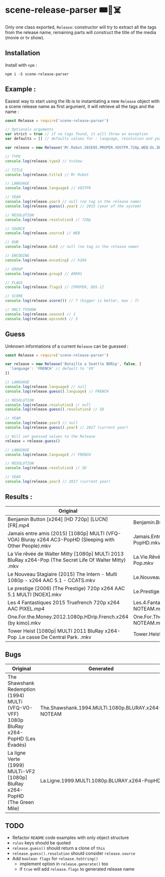 # scene-release-parser 🎟💸☠️️

Only one class exported, `Release`: constructor will try to extract all the tags from the release name, remaining parts will construct the title of the media (movie or tv show).

## Installation
Install with `npm` :
```
npm i -S scene-release-parser
```

## Example :
Easiest way to start using the lib is to instantiating a new `Release` object with a scene release name as first argument, it will retrieve all the tags and the name :

```js
const Release = require('scene-release-parser')

// Optionals arguments
var strict = true // if no tags found, it will throw an exception
var defaults = [] // defaults values for : language, resolution and year

var release = new Release('Mr.Robot.S01E05.PROPER.VOSTFR.720p.WEB-DL.DD5.1.H264-ARK01', strict, defaults)

// TYPE
console.log(release.type) // tvshow

// TITLE
console.log(release.title) // Mr Robot

// LANGUAGE
console.log(release.language) // VOSTFR

// YEAR
console.log(release.year) // null (no tag in the release name)
console.log(release.guess().year) // 2015 (year of the system)

// RESOLUTION
console.log(release.resolution) // 720p

// SOURCE
console.log(release.source) // WEB

// DUB
console.log(release.dub) // null (no tag in the release name)

// ENCODING
console.log(release.encoding) // h264

// GROUP
console.log(release.group) // ARK01

// FLAGS
console.log(release.flags) // [PROPER, DD5.1]

// SCORE
console.log(release.score()) // 7 (bigger is better, max : 7)

// ONLY TVSHOW
console.log(release.season) // 1
console.log(release.episode) // 5
```

## Guess
Unknown informations of a current `Release` can be guessed :

```js
const Release = require('scene-release-parser')

var release = new Release('Bataille a Seattle BDRip', false, [
  'language': 'FRENCH' // default to 'VO'
])

// LANGUAGE
console.log(release.language) // null
console.log(release.guess().language) // FRENCH

// RESOLUTION
console.log(release.resolution) // null
console.log(release.guess().resolution) // SD

// YEAR
console.log(release.year) // null
console.log(release.guess().year) // 2017 (current year)

// Will set guessed values to the Release
release = release.guess()

// LANGUAGE
console.log(release.language) // FRENCH

// RESOLUTION
console.log(release.resolution) // SD

// YEAR
console.log(release.year) // 2017 (current year)
```

## Results :
| Original | Generated |
| -------- | --------- |
| Benjamin Button [x264] [HD 720p] [LUCN] [FR].mp4 | Benjamin.Button.FRENCH.720p.HDRip.x264-NOTEAM.mp4 |
| Jamais entre amis (2015) [1080p] MULTI (VFQ-VOA) Bluray x264 AC3-PopHD (Sleeping with Other People).mkv | Jamais.Entre.Amis.2015.MULTI.1080p.BLURAY.x264.AC3-PopHD.mkv |
| La Vie rêvée de Walter Mitty [1080p] MULTi 2013 BluRay x264-Pop (The Secret Life Of Walter Mitty) .mkv | La.Vie.Rêvée.De.Walter.Mitty.2013.MULTI.1080p.BLURAY.x264-Pop.mkv |
| Le Nouveau Stagiaire (2015) The Intern - Multi 1080p - x264 AAC 5.1 - CCATS.mkv | Le.Nouveau.Stagiaire.2015.MULTI.1080p.x264-CCATS.mkv |
| Le prestige (2006) (The Prestige) 720p x264 AAC 5.1 MULTI [NOEX].mkv | Le.Prestige.2006.MULTI.720p.x264-NOTEAM.mkv |
| Les 4 Fantastiques 2015 Truefrench 720p x264 AAC PIXEL.mp4 | Les.4.Fantastiques.2015.TRUEFRENCH.720p.x264-NOTEAM.mp4 |
| One.For.the.Money.2012.1080p.HDrip.French.x264 (by kimo).mkv | One.For.The.Money.2012.FRENCH.1080p.HDRip.x264-NOTEAM.mkv |
| Tower Heist [1080p] MULTI 2011 BluRay x264-Pop  .Le casse De Central Park. .mkv | Tower.Heist.2011.MULTI.1080p.BLURAY.x264-Pop.mkv |

## Bugs
| Original | Generated |
| -------- | --------- |
| The Shawshank Redemption (1994) MULTi (VFQ-VO-VFF) 1080p BluRay x264-PopHD  (Les Évadés) | The.Shawshank.1994.MULTI.1080p.BLURAY.x264-NOTEAM |
| La ligne Verte (1999) MULTi-VF2 [1080p] BluRay x264-PopHD (The Green Mile) | La.Ligne.1999.MULTI.1080p.BLURAY.x264-PopHD |

## TODO
* Refactor `README` code examples with only object structure
* `rules` keys should be quoted
* `release.guess()` should return a clone of `this`
* `release.guess().resolution` should consider `release.source`
* Add `boolean flags` for `release.toString()`
  * implement option in `release.generate()` too
  * if `true` will add `release.flags` to generated release name
<!-- * Up to date ! -->
